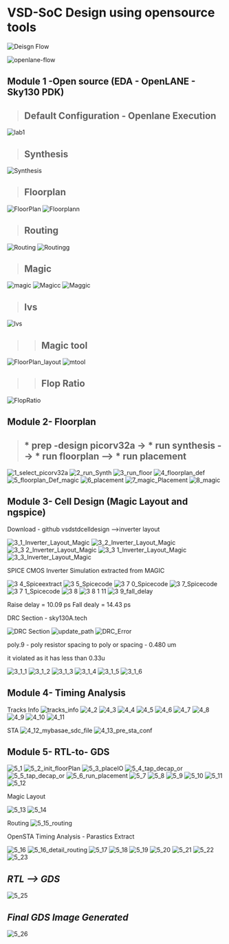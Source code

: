 # VSD-SoC Design using opensource tools

![Deisgn Flow](https://github.com/Adivi123/VSD-SoC-Design-Lab/assets/170654484/427d1910-772d-4820-9b05-b0407c612e4c)

![openlane-flow](https://github.com/Adivi123/VSD-SoC-Design-Lab/assets/170654484/e982856e-52ba-404e-b138-568a1715d4db)


## Module 1 -Open source (EDA - OpenLANE - Sky130 PDK)
 > ## Default Configuration - Openlane Execution ##
![lab1](https://github.com/Adivi123/VSD-SoC-Design-Lab/assets/170654484/61b58e86-a2dc-4ec3-91d0-d3a9d4949d29)
 > ## Synthesis ##
![Synthesis](https://github.com/Adivi123/VSD-SoC-Design-Lab/assets/170654484/509075cc-824e-42b0-b664-a43f070da4b4)
 > ## Floorplan ##
![FloorPlan](https://github.com/Adivi123/VSD-SoC-Design-Lab/assets/170654484/dd2c8460-31e2-427a-891c-0664921985a1)
![Floorplann](https://github.com/Adivi123/VSD-SoC-Design-Lab/assets/170654484/37eb889a-9896-4167-bdbb-8a240d890cc1)
 > ## Routing ##
![Routing](https://github.com/Adivi123/VSD-SoC-Design-Lab/assets/170654484/3088fd2b-469b-47f4-8988-5367e7a908da)
![Routingg](https://github.com/Adivi123/VSD-SoC-Design-Lab/assets/170654484/785595d3-e0a7-4864-9902-41932668375c)
 > ## Magic ##
![magic](https://github.com/Adivi123/VSD-SoC-Design-Lab/assets/170654484/9264ff41-6f36-4743-9663-ed66d8647615)
![Magicc](https://github.com/Adivi123/VSD-SoC-Design-Lab/assets/170654484/24e3b997-6358-4303-9f23-08dec99c276a)
![Maggic](https://github.com/Adivi123/VSD-SoC-Design-Lab/assets/170654484/f6bdc6d9-b9d9-4fd4-9309-83319027cbc6)
 > ## lvs ##
![lvs](https://github.com/Adivi123/VSD-SoC-Design-Lab/assets/170654484/9faa5efd-7df7-45ce-a1dc-6f094c4de9b7)
> > ## Magic tool ##
   ![FloorPlan_layout](https://github.com/Adivi123/VSD-SoC-Design-Lab/assets/170654484/3b1b045c-3022-40c2-ae15-3f97ed16927d)
   ![mtool](https://github.com/Adivi123/VSD-SoC-Design-Lab/assets/170654484/a0012d1b-49d4-4625-86ba-8904d62db71c)
> > ## Flop Ratio ##
   ![FlopRatio](https://github.com/Adivi123/VSD-SoC-Design-Lab/assets/170654484/bac02752-3755-4b46-bdb7-4cc6a2033220)
## Module 2- Floorplan
> ## * prep -design picorv32a -> * run synthesis --> * run floorplan --> * run placement ##
![1_select_picorv32a](https://github.com/Adivi123/VSD-SoC-Design-Lab/assets/170654484/cbb3e551-21e0-4998-9b1d-7e8a668c3819)
![2_run_Synth](https://github.com/Adivi123/VSD-SoC-Design-Lab/assets/170654484/e52bafc0-8593-499a-b70b-896f51700550)
![3_run_floor](https://github.com/Adivi123/VSD-SoC-Design-Lab/assets/170654484/a7e4d201-4cae-46fa-be77-d7b58d99be23)
![4_floorplan_def](https://github.com/Adivi123/VSD-SoC-Design-Lab/assets/170654484/aeed9350-dfc1-4aa9-87d5-f02fffcadf87)
![5_floorplan_Def_magic](https://github.com/Adivi123/VSD-SoC-Design-Lab/assets/170654484/f7d1f659-29dd-4814-b835-00d8b2e3ee9c)
![6_placement](https://github.com/Adivi123/VSD-SoC-Design-Lab/assets/170654484/232aa127-d2e1-457b-8a39-f621884477e2)
![7_magic_Placement](https://github.com/Adivi123/VSD-SoC-Design-Lab/assets/170654484/9c90daa4-c591-45a5-acaf-eecda6df53ed)
![8_magic](https://github.com/Adivi123/VSD-SoC-Design-Lab/assets/170654484/42a922fc-7eeb-4faf-8e7b-ce1e0b056678)
## Module 3- Cell Design (Magic Layout and ngspice)
Download - github vsdstdcelldesign -->inverter layout

![3_1_Inverter_Layout_Magic](https://github.com/Adivi123/VSD-SoC-Design-Lab/assets/170654484/42dd0459-97d3-44f6-8e11-7481d006007b)
![3_2_Inverter_Layout_Magic](https://github.com/Adivi123/VSD-SoC-Design-Lab/assets/170654484/ea9b4e99-2c38-4967-942a-49b1babfbf4b)
![3_3 2_Inverter_Layout_Magic](https://github.com/Adivi123/VSD-SoC-Design-Lab/assets/170654484/81e63d32-1b58-4292-986f-1c206e0a44a3)
![3_3 1_Inverter_Layout_Magic](https://github.com/Adivi123/VSD-SoC-Design-Lab/assets/170654484/b9f2c653-a129-44d9-ac28-a190aa02b7a5)
![3_3_Inverter_Layout_Magic](https://github.com/Adivi123/VSD-SoC-Design-Lab/assets/170654484/7aa6f01a-f04b-4245-865c-d50f3f8c7fcf)

SPICE CMOS Inverter Simulation extracted from MAGIC 

![3 4_Spiceextract](https://github.com/Adivi123/VSD-SoC-Design-Lab/assets/170654484/e41eaf85-0ccb-4e7b-a0df-0a5941bd6c5f)
![3 5_Spicecode](https://github.com/Adivi123/VSD-SoC-Design-Lab/assets/170654484/8ead8885-3581-4e1a-b1da-8c4adbad9f31)
![3 7 0_Spicecode](https://github.com/Adivi123/VSD-SoC-Design-Lab/assets/170654484/80dc7ce9-b87f-4aed-8fc7-fa4d3bc4c91d)
![3 7_Spicecode](https://github.com/Adivi123/VSD-SoC-Design-Lab/assets/170654484/8be6d1a0-a4de-44f6-8306-3029ae3ea27b)
![3 7 1_Spicecode](https://github.com/Adivi123/VSD-SoC-Design-Lab/assets/170654484/b45311f8-8cfd-487a-8d64-3592a2f79087)
![3 8](https://github.com/Adivi123/VSD-SoC-Design-Lab/assets/170654484/c2083fe9-0180-4e33-a4ca-7a824d58f6bc)
![3 8 1 11](https://github.com/Adivi123/VSD-SoC-Design-Lab/assets/170654484/7ece0094-c529-419d-8260-9ad25d179358)
![3 9_fall_delay](https://github.com/Adivi123/VSD-SoC-Design-Lab/assets/170654484/6849ccd0-1296-4ab5-9610-13f91d714e2e)

Raise delay = 10.09 ps
Fall dealy = 14.43 ps

DRC Section - sky130A.tech 

![DRC Section](https://github.com/Adivi123/VSD-SoC-Design-Lab/assets/170654484/6a8bda06-bcc4-41a2-9b35-af975885fe59)
![update_path](https://github.com/Adivi123/VSD-SoC-Design-Lab/assets/170654484/0fa6f7e7-8b12-42b5-b67a-5494e870eeec)
![DRC_Error](https://github.com/Adivi123/VSD-SoC-Design-Lab/assets/170654484/f0b354d0-1ca0-41d8-ad6f-cf29ea9349c2)

poly.9 - poly resistor spacing to poly or spacing - 0.480 um

it violated as it has less than 0.33u

![3_1_1](https://github.com/Adivi123/VSD-SoC-Design-Lab/assets/170654484/28e86fbd-8680-43ca-bfa8-d7440755b4e8)
![3_1_2](https://github.com/Adivi123/VSD-SoC-Design-Lab/assets/170654484/1f517c10-1f81-42e7-ae98-9873b3ed58cd)
![3_1_3](https://github.com/Adivi123/VSD-SoC-Design-Lab/assets/170654484/ac2b9401-7382-499d-ae4e-2ed9c7a856a6)
![3_1_4](https://github.com/Adivi123/VSD-SoC-Design-Lab/assets/170654484/f81c407f-87cc-4793-bde7-25437a646879)
![3_1_5](https://github.com/Adivi123/VSD-SoC-Design-Lab/assets/170654484/b75ec3c0-b29e-44e3-b6ca-364bdc72e622)
![3_1_6](https://github.com/Adivi123/VSD-SoC-Design-Lab/assets/170654484/b989eef9-cc7d-4363-96f3-f46f25712120)
## Module 4- Timing Analysis
Tracks Info
![tracks_info](https://github.com/Adivi123/VSD-SoC-Design-Lab/assets/170654484/5c3363f8-0f79-4980-afe7-4d63dce53bd8)
![4_2](https://github.com/Adivi123/VSD-SoC-Design-Lab/assets/170654484/e94c01de-8aa1-4757-b5ba-9e2130ade378)
![4_3](https://github.com/Adivi123/VSD-SoC-Design-Lab/assets/170654484/ff229dea-812f-4882-9889-d5aeedcf4c49)
![4_4](https://github.com/Adivi123/VSD-SoC-Design-Lab/assets/170654484/7a747a6c-dd88-4c44-9d95-72ecbfd72607)
![4_5](https://github.com/Adivi123/VSD-SoC-Design-Lab/assets/170654484/f2c67e04-f4dc-48a1-bae3-79e2648d1397)
![4_6](https://github.com/Adivi123/VSD-SoC-Design-Lab/assets/170654484/8b80b76c-7d0e-4700-8a28-e9946f27a21f)
![4_7](https://github.com/Adivi123/VSD-SoC-Design-Lab/assets/170654484/80afc2ea-376a-4be4-b20c-f3dd739e8eca)
![4_8](https://github.com/Adivi123/VSD-SoC-Design-Lab/assets/170654484/f1babb36-43cf-4b86-9d2d-81861a1a135e)
![4_9](https://github.com/Adivi123/VSD-SoC-Design-Lab/assets/170654484/73240c7a-7160-45a5-9845-bd8bbdd81d8e)
![4_10](https://github.com/Adivi123/VSD-SoC-Design-Lab/assets/170654484/65baff66-a8f4-4212-b03d-e9df0d94464e)
![4_11](https://github.com/Adivi123/VSD-SoC-Design-Lab/assets/170654484/9cbf676b-1f98-452f-a4f6-847b885fb6fd)

STA
![4_12_mybasae_sdc_file](https://github.com/Adivi123/VSD-SoC-Design-Lab/assets/170654484/d3292e4f-7c72-429d-becf-56e71dfecff8)
![4_13_pre_sta_conf](https://github.com/Adivi123/VSD-SoC-Design-Lab/assets/170654484/e617ca60-26fe-4891-8edf-a7de314959c8)

## Module 5- RTL-to- GDS
![5_1](https://github.com/Adivi123/VSD-SoC-Design-Lab/assets/170654484/7e1ab33f-46b4-470d-a736-a91c03eb2752)
![5_2_init_floorPlan](https://github.com/Adivi123/VSD-SoC-Design-Lab/assets/170654484/35cbb4af-3a70-4e5a-b013-04f81172b77a)
![5_3_placeIO](https://github.com/Adivi123/VSD-SoC-Design-Lab/assets/170654484/f758ba38-5c86-4653-8c9b-7a3c56294ac8)
![5_4_tap_decap_or](https://github.com/Adivi123/VSD-SoC-Design-Lab/assets/170654484/dcb2d387-569e-4fed-bb47-d26478b101e8)
![5_5_tap_decap_or](https://github.com/Adivi123/VSD-SoC-Design-Lab/assets/170654484/3f1ed4bc-0fcb-438c-a909-2e35b86f4b72)
![5_6_run_placement](https://github.com/Adivi123/VSD-SoC-Design-Lab/assets/170654484/7cf28f53-4d27-40d5-869e-f0025c37d969)
![5_7](https://github.com/Adivi123/VSD-SoC-Design-Lab/assets/170654484/066327e4-5950-4338-a393-6be54cb9e682)
![5_8](https://github.com/Adivi123/VSD-SoC-Design-Lab/assets/170654484/852c6aa9-6818-4fa7-8f71-4d697f88f712)
![5_9](https://github.com/Adivi123/VSD-SoC-Design-Lab/assets/170654484/ba088455-0ee6-4076-8df3-1d302aebb764)
![5_10](https://github.com/Adivi123/VSD-SoC-Design-Lab/assets/170654484/22ede0d3-c0e8-4e40-b885-6805093f5dc3)
![5_11](https://github.com/Adivi123/VSD-SoC-Design-Lab/assets/170654484/9e7b0f8f-d14a-4e5a-91eb-9474a5577be7)
![5_12](https://github.com/Adivi123/VSD-SoC-Design-Lab/assets/170654484/cbdebd60-f85a-40d2-9628-cf2c13263127)

Magic Layout

![5_13](https://github.com/Adivi123/VSD-SoC-Design-Lab/assets/170654484/f654c6e2-35f6-4bd9-ab53-d1aaac00354b)
![5_14](https://github.com/Adivi123/VSD-SoC-Design-Lab/assets/170654484/2e7379cb-b370-4d3b-82fb-595995984201)

Routing
![5_15_routing](https://github.com/Adivi123/VSD-SoC-Design-Lab/assets/170654484/b7e0637f-70e3-467a-af59-34a65a681e44)

OpenSTA Timing Analysis - Parastics Extract

![5_16](https://github.com/Adivi123/VSD-SoC-Design-Lab/assets/170654484/d8f7ce83-ad0b-45cb-ad04-8115eea4d1c7)
![5_16_detail_routing](https://github.com/Adivi123/VSD-SoC-Design-Lab/assets/170654484/2f239fd1-a40d-4a9e-9654-ebb606b8c9ee)
![5_17](https://github.com/Adivi123/VSD-SoC-Design-Lab/assets/170654484/4aa999aa-16ec-4931-bce1-47383d2a8cdb)
![5_18](https://github.com/Adivi123/VSD-SoC-Design-Lab/assets/170654484/0242c514-90e2-4a0d-908c-e5ea45d3dc41)
![5_19](https://github.com/Adivi123/VSD-SoC-Design-Lab/assets/170654484/88ccb07b-b64a-48ec-92ba-935f3e049ec9)
![5_20](https://github.com/Adivi123/VSD-SoC-Design-Lab/assets/170654484/67e89b32-f1ea-4a7c-a264-27e6adedff9d)
![5_21](https://github.com/Adivi123/VSD-SoC-Design-Lab/assets/170654484/67a1324d-3398-4344-b250-9ac219200fa5)
![5_22](https://github.com/Adivi123/VSD-SoC-Design-Lab/assets/170654484/8d7cd9be-2d2b-41f7-8571-b8a86b0da7d9)
![5_23](https://github.com/Adivi123/VSD-SoC-Design-Lab/assets/170654484/891176f2-33c1-49ae-a622-c14d2f5d59df)

## _RTL --> GDS_

![5_25](https://github.com/Adivi123/VSD-SoC-Design-Lab/assets/170654484/e5248f4d-6efb-49b1-9ccb-d719f2d4f57a)

## _Final GDS Image Generated_

![5_26](https://github.com/Adivi123/VSD-SoC-Design-Lab/assets/170654484/f5131bca-038b-4811-843e-2eb29cdccb90)

